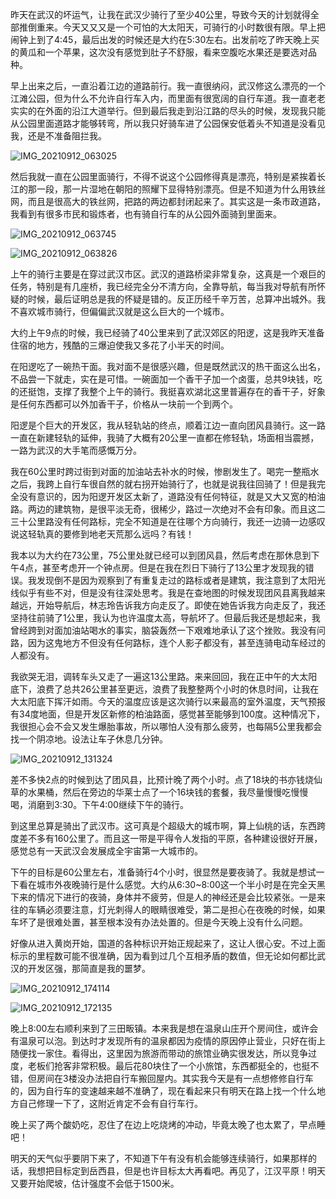 昨天在武汉的坏运气，让我在武汉少骑行了至少40公里，导致今天的计划就得全部推倒重来。今天又又又是一个可怕的大太阳天，可骑行的小时数很有限。早上把闹钟上到了4:45，最后出发的时候还是大约在5:30左右。出发前吃了昨天晚上买的黄瓜和一个苹果，这次没有感觉到肚子不舒服，看来空腹吃水果还是要选对品种。

早上出来之后，一直沿着江边的道路前行。我一直很纳闷，武汉修这么漂亮的一个江滩公园，但为什么不允许自行车入内，而里面有很宽阔的自行车道。我一直老老实实的在外面的沿江大道举行。但到最后我走到沿江路的尽头的时候，发现我只能从公园里面道路才能够转弯，所以我只好骑车进了公园保安低着头不知道是没看见我，还是不准备阻拦我。

![IMG_20210912_063025](https://ridemypic.oss-cn-chengdu.aliyuncs.com/rideimg/IMG_20210912_063025.jpg)

然后我就一直在公园里面骑行，不得不说这个公园修得真是漂亮，特别是紧挨着长江的那一段，那一片湿地在朝阳的照耀下显得特别漂亮。但是不知道为什么用铁丝网，而且是很高大的铁丝网，把路的两边都封闭起来了。其实这是一条市政道路，我看到有很多市民和锻炼者，也有骑自行车的从公园外面骑到里面来。

![IMG_20210912_063745](https://ridemypic.oss-cn-chengdu.aliyuncs.com/rideimg/IMG_20210912_063745.jpg)

![IMG_20210912_063826](https://ridemypic.oss-cn-chengdu.aliyuncs.com/rideimg/IMG_20210912_063826.jpg)

上午的骑行主要是在穿过武汉市区。武汉的道路桥梁非常复杂，这真是一个艰巨的任务，特别是有几座桥，我已经完全分不清方向，全靠导航，每当我对导航有所怀疑的时候，最后证明总是我的怀疑是错的。反正历经千辛万苦，总算冲出城外。我不喜欢城市骑行，但偏偏武汉就是这么巨大的一个城市。

大约上午9点的时候，我已经骑了40公里来到了武汉郊区的阳逻，这是我昨天准备住宿的地方，残酷的三爆迫使我又多花了小半天的时间。

在阳逻吃了一碗热干面。我对面不是很感兴趣，但是既然武汉的热干面这么出名，不品尝一下就走，实在是可惜。一碗面加一个香干子加一个卤蛋，总共9块钱，吃的还挺饱，支撑了我整个上午的骑行。我挺喜欢湖北这里普遍存在的香干子，好象是任何东西都可以外加香干子，价格从一块前一个到两个。

阳逻是个巨大的开发区，我从轻轨站的终点，顺着江边一直向团风县骑行。这一路一直在新建轻轨的延伸，我骑了大概有20公里一直都在修轻轨，场面相当震撼，一路为武汉的大手笔而感慨万分。

我在60公里时跨过街到对面的加油站去补水的时候，惨剧发生了。喝完一整瓶水之后，我跨上自行车很自然的就右拐开始骑行了，也就是说我往回骑了！但是我完全没有意识的，因为阳逻开发区太新了，道路没有任何特征，就是又大又宽的柏油路。两边的建筑物，是很平淡无奇，很稀少，路过一次绝对不会有印象。而且这二三十公里路没有任何路标，完全不知道是在往哪个方向骑行，我还一边骑一边感叹说这轻轨真的要修到地老天荒那么远吗？有钱！

我本以为大约在73公里，75公里处就已经可以到团风县，然后考虑在那休息到下午4点，甚至考虑开一个钟点房。但是在我在烈日下骑行了13公里才发现我的错误。我发现倒不是因为观察到了有重复走过的路标或者是建筑，我注意到了太阳光线似乎有些不对，但是没有往深处思考。我是在查地图的时候发现团风县离我越来越远，开始导航后，林志玲告诉我方向走反了。即使在她告诉我方向走反了，我还坚持往前骑了1公里，我认为也许温度太高，导航坏了。但最后我还是想起来，我曾经跨到对面加油站喝水的事实，脑袋轰然一下艰难地承认了这个挫败。我没有问路，因为这鬼地方不但没有任何路标，连个人影子都没有，甚至连骑电动车经过的人都没有。

我欲哭无泪，调转车头又走了一遍这13公里路。来来回回，我在正中午的大太阳底下，浪费了总共26公里甚至更远，浪费了我整整两个小时的休息时间，让我在大太阳底下挥汗如雨。今天的温度应该是这次骑行以来最高的室外温度，天气预报有34度地面，但是开发区新修的柏油路面，感觉甚至能够到100度。这种情况下，我很担心会不会又发生爆胎事故，所以哪怕人没有那么疲劳，也每隔5公里我都会找一个阴凉地。设法让车子休息几分钟。

![IMG_20210912_131324](https://ridemypic.oss-cn-chengdu.aliyuncs.com/rideimg/IMG_20210912_131324.jpg)

差不多快2点的时候到达了团风县，比预计晚了两个小时。点了18块的书亦钱烧仙草的水果桶，然后在旁边的华莱士点了一个16块钱的套餐，我尽量慢慢吃慢慢喝，消磨到3:30。下午4:00继续下午的骑行。

到这里总算是骑出了武汉市。这可真是个超级大的城市啊，算上仙桃的话，东西跨度差不多有160公里了。而且这一带是平得令人发指的平原，各种建设很好开展，感觉总有一天武汉会发展成全宇宙第一大城市的。

下午的目标是60公里左右，准备骑行4个小时，很显然是要夜骑了。我就是想试一下看在城市外夜晚骑行是什么感觉。大约从6:30~8:00这一个半小时是在完全天黑下来的情况下进行的夜骑，身体并不疲劳，但是人的神经还是会比较紧张。一是来往的车辆必须要注意，灯光刺得人的眼睛很难受，第二是担心在夜晚的时候，如果车坏了是很难处置，甚至根本没有办法处置的。但是今天晚上没有什么问题。

好像从进入黄岗开始，国道的各种标识开始正规起来了，这让人很心安。不过上面标示的里程数可能不很准确，因为看到过几个互相矛盾的数值，但无论如何都比武汉的开发区强，那简直是我的噩梦。

![IMG_20210912_174114](https://ridemypic.oss-cn-chengdu.aliyuncs.com/rideimg/IMG_20210912_174114.jpg)

![IMG_20210912_172135](https://ridemypic.oss-cn-chengdu.aliyuncs.com/rideimg/IMG_20210912_172135.jpg)

晚上8:00左右顺利来到了三田畈镇。本来我是想在温泉山庄开个房间住，或许会有温泉可以泡。到达时才发现所有的温泉都因为疫情的原因停止营业，只好在街上随便找一家住。看得出，这里因为旅游而带动的旅馆业确实很发达，所以竞争过度，老板们抢客非常积极。最后花80块住了一个小旅馆，东西都挺全的，也挺不错，但房间在3楼没办法把自行车搬回屋内。其实我今天是有一点想修修自行车的，因为自行车的变速越来越不准确了，现在看起来只有明天在路上找一个什么地方自己修理一下了，这附近肯定不会有自行车行。

晚上买了两个酸奶吃，忍住了在边上吃烧烤的冲动，毕竟太晚了也太累了，早点睡吧！

明天的天气似乎要阴下来了，不知道下午有没有机会能够连续骑行，如果那样的话，我想把目标定到岳西县，但是也许目标太大再看吧。再见了，江汉平原！明天又要开始爬坡，估计强度不会低于1500米。

